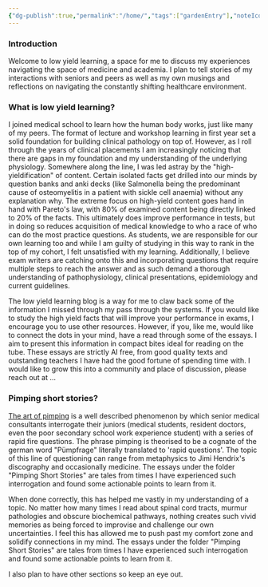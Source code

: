 ```yaml
---
{"dg-publish":true,"permalink":"/home/","tags":["gardenEntry"],"noteIcon":""}
---
```


### Introduction

Welcome to low yield learning, a space for me to discuss my experiences navigating the space of medicine and academia. I plan to tell stories of my interactions with seniors and peers as well as my own musings and reflections on navigating the constantly shifting healthcare environment. 
### What is low yield learning?

I joined medical school to learn how the human body works, just like many of my peers. The format of lecture and workshop learning in first year set a solid foundation for building clinical pathology on top of. However, as I roll through the years of clinical placements I am increasingly noticing that there are gaps in my foundation and my understanding of the underlying physiology. Somewhere along the line, I was led astray by the "high-yieldification" of content. Certain isolated facts get drilled into our minds by question banks and anki decks (like Salmonella being the predominant cause of osteomyelitis in a patient with sickle cell anaemia) without any explanation why. The extreme focus on high-yield content goes hand in hand with Pareto's law, with 80% of examined content being directly linked to 20% of the facts. This ultimately does improve performance in tests, but in doing so reduces acquisition of medical knowledge to who a race of who can do the most practice questions. As students, we are responsible for our own learning too and while I am guilty of studying in this way to rank in the top of my cohort, I felt unsatisfied with my learning. Additionally, I believe exam writers are catching onto this and incorporating questions that require multiple steps to reach the answer and as such demand a thorough understanding of pathophysiology, clinical presentations, epidemiology and current guidelines. 

The low yield learning blog is a way for me to claw back some of the information I missed through my pass through the systems. If you would like to study the high yield facts that will improve your performance in exams, I encourage you to use other resources. However, if you, like me, would like to connect the dots in your mind, have a read through some of the essays. I aim to present this information in compact bites ideal for reading on the tube. These essays are strictly AI free, from good quality texts and outstanding teachers I have had the good fortune of spending time with. I would like to grow this into a community and place of discussion, please reach out at ...    

### Pimping short stories?

[The art of pimping](https://jamanetwork.com/journals/jama/fullarticle/377862) is a well described phenomenon by which senior medical consultants interrogate their juniors (medical students, resident doctors, even the poor secondary school work experience student) with a series of rapid fire questions. The phrase pimping is theorised to be a cognate of the german word "Pümpfrage" literally translated to 'rapid questions'. The topic of this line of questioning can range from metaphysics to Jimi Hendrix's discography and occasionally medicine. The essays under the folder "Pimping Short Stories" are tales from times I have experienced such interrogation and found some actionable points to learn from it. 

When done correctly, this has helped me vastly in my understanding of a topic. No matter how many times I read about spinal cord tracts, murmur pathologies and obscure biochemical pathways, nothing creates such vivid memories as being forced to improvise and challenge our own uncertainties. I feel this has allowed me to push past my comfort zone and solidify connections in my mind. The essays under the folder "Pimping Short Stories" are tales from times I have experienced such interrogation and found some actionable points to learn from it. 

I also plan to have other sections so keep an eye out.

